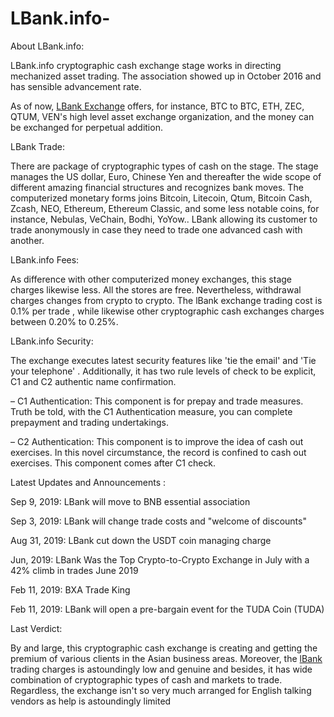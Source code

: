 # LBank.info-

About LBank.info: 

LBank.info cryptographic cash exchange stage works in directing mechanized asset trading. The association showed up in October 2016 and has sensible advancement rate. 

As of now, <a href="https://coinpedia.org/exchange/lbank-review/">LBank Exchange</A> offers, for instance, BTC to BTC, ETH, ZEC, QTUM, VEN's high level asset exchange organization, and the money can be exchanged for perpetual addition. 

LBank Trade: 

There are package of cryptographic types of cash on the stage. The stage manages the US dollar, Euro, Chinese Yen and thereafter the wide scope of different amazing financial structures and recognizes bank moves. The computerized monetary forms joins Bitcoin, Litecoin, Qtum, Bitcoin Cash, Zcash, NEO, Ethereum, Ethereum Classic, and some less notable coins, for instance, Nebulas, VeChain, Bodhi, YoYow.. LBank allowing its customer to trade anonymously in case they need to trade one advanced cash with another. 

LBank.info Fees: 

As difference with other computerized money exchanges, this stage charges likewise less. All the stores are free. Nevertheless, withdrawal charges changes from crypto to crypto. The lBank exchange trading cost is 0.1% per trade , while likewise other cryptographic cash exchanges charges between 0.20% to 0.25%. 

LBank.info Security: 

The exchange executes latest security features like 'tie the email' and 'Tie your telephone' . Additionally, it has two rule levels of check to be explicit, C1 and C2 authentic name confirmation. 

– C1 Authentication: This component is for prepay and trade measures. Truth be told, with the C1 Authentication measure, you can complete prepayment and trading undertakings. 

– C2 Authentication: This component is to improve the idea of cash out exercises. In this novel circumstance, the record is confined to cash out exercises. This component comes after C1 check. 

Latest Updates and Announcements : 

Sep 9, 2019: LBank will move to BNB essential association 

Sep 3, 2019: LBank will change trade costs and "welcome of discounts" 

Aug 31, 2019: LBank cut down the USDT coin managing charge 

Jun, 2019: LBank Was the Top Crypto-to-Crypto Exchange in July with a 42% climb in trades June 2019 

Feb 11, 2019: BXA Trade King 

Feb 11, 2019: LBank will open a pre-bargain event for the TUDA Coin (TUDA) 

Last Verdict: 

By and large, this cryptographic cash exchange is creating and getting the premium of various clients in the Asian business areas. Moreover, the <a href="https://coinpedia.org/exchange/lbank-review/">lBank</A> trading charges is astoundingly low and genuine and besides, it has wide combination of cryptographic types of cash and markets to trade. Regardless, the exchange isn't so very much arranged for English talking vendors as help is astoundingly limited
